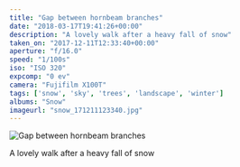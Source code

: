 ```yaml
---
title: "Gap between hornbeam branches"
date: "2018-03-17T19:41:26+00:00"
description: "A lovely walk after a heavy fall of snow"
taken_on: "2017-12-11T12:33:40+00:00"
aperture: "f/16.0"
speed: "1/100s"
iso: "ISO 320"
expcomp: "0 ev"
camera: "Fujifilm X100T"
tags: ['snow', 'sky', 'trees', 'landscape', 'winter']
albums: "Snow"
imageurl: "snow_171211123340.jpg"
---
```


![Gap between hornbeam branches](https://wingsopenwide-images.s3.amazonaws.com/s/snow_171211123340.jpg)

A lovely walk after a heavy fall of snow
